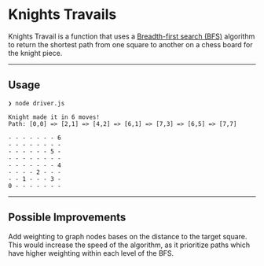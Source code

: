 # Knights Travails

Knights Travail is a function that uses a [Breadth-first search (BFS)](https://en.wikipedia.org/wiki/Breadth-first_search) algorithm to return the shortest path from one square to another on a chess board for the knight piece.

---

## Usage

```
❯ node driver.js

Knight made it in 6 moves!
Path: [0,0] => [2,1] => [4,2] => [6,1] => [7,3] => [6,5] => [7,7]

- - - - - - - 6
- - - - - - - -
- - - - - - 5 -
- - - - - - - -
- - - - - - - 4
- - - - 2 - - -
- - 1 - - - 3 -
0 - - - - - - -
```

---

## Possible Improvements

Add weighting to graph nodes bases on the distance to the target square. This would increase the speed of the algorithm, as it prioritize paths which have higher weighting within each level of the BFS.
